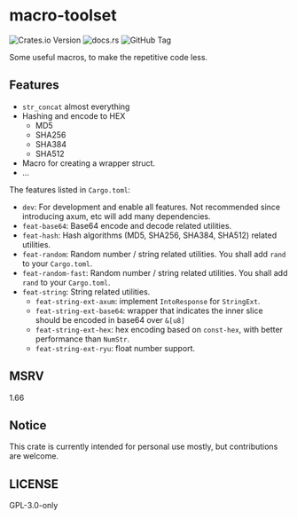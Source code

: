# macro-toolset

![Crates.io Version](https://img.shields.io/crates/v/macro-toolset)
![docs.rs](https://img.shields.io/docsrs/macro-toolset)
![GitHub Tag](https://img.shields.io/github/v/tag/cxw620/macro-toolset)

Some useful macros, to make the repetitive code less.

## Features

- `str_concat` almost everything
- Hashing and encode to HEX
  - MD5
  - SHA256
  - SHA384
  - SHA512
- Macro for creating a wrapper struct.
- ...

The features listed in `Cargo.toml`:

- `dev`: For development and enable all features. Not recommended since introducing axum, etc will add many dependencies.
- `feat-base64`: Base64 encode and decode related utilities.
- `feat-hash`: Hash algorithms (MD5, SHA256, SHA384, SHA512) related utilities.
- `feat-random`: Random number / string related utilities. You shall add `rand` to your `Cargo.toml`.
- `feat-random-fast`: Random number / string related utilities. You shall add `rand` to your `Cargo.toml`.
- `feat-string`: String related utilities.
  - `feat-string-ext-axum`: implement `IntoResponse` for `StringExt`.
  - `feat-string-ext-base64`: wrapper that indicates the inner slice should be encoded in base64 over `&[u8]`
  - `feat-string-ext-hex`: hex encoding based on `const-hex`, with better performance than `NumStr`.
  - `feat-string-ext-ryu`: float number support.

## MSRV

1.66

## Notice

This crate is currently intended for personal use mostly, but contributions are welcome.

## LICENSE

GPL-3.0-only
